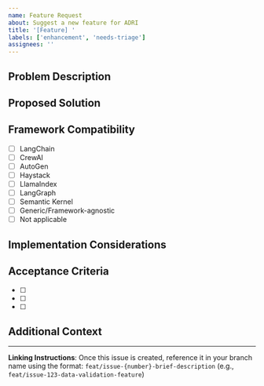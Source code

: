```yaml
---
name: Feature Request
about: Suggest a new feature for ADRI
title: '[Feature] '
labels: ['enhancement', 'needs-triage']
assignees: ''
---
```


## Problem Description
<!-- Clearly describe the problem or limitation you're experiencing -->

## Proposed Solution
<!-- Describe the feature you'd like to see implemented -->

## Framework Compatibility
<!-- Check all that apply -->
- [ ] LangChain
- [ ] CrewAI
- [ ] AutoGen
- [ ] Haystack
- [ ] LlamaIndex
- [ ] LangGraph
- [ ] Semantic Kernel
- [ ] Generic/Framework-agnostic
- [ ] Not applicable

## Implementation Considerations
<!-- Any technical considerations, constraints, or dependencies -->

## Acceptance Criteria
<!-- List specific criteria that must be met for this feature to be considered complete -->
- [ ] 
- [ ] 
- [ ] 

## Additional Context
<!-- Add any other context, screenshots, or examples about the feature request -->

---
**Linking Instructions**: Once this issue is created, reference it in your branch name using the format: `feat/issue-{number}-brief-description` (e.g., `feat/issue-123-data-validation-feature`)
